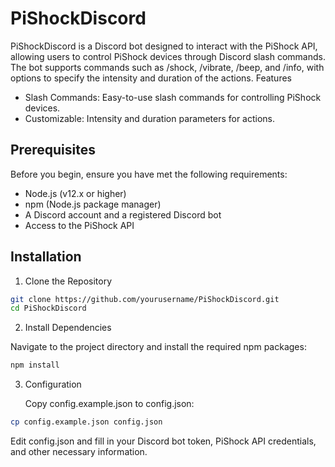 # PiShockDiscord

PiShockDiscord is a Discord bot designed to interact with the PiShock API, allowing users to control PiShock devices through Discord slash commands. The bot supports commands such as /shock, /vibrate, /beep, and /info, with options to specify the intensity and duration of the actions.
Features

 - Slash Commands: Easy-to-use slash commands for controlling PiShock devices.
 - Customizable: Intensity and duration parameters for actions.

## Prerequisites

Before you begin, ensure you have met the following requirements:

 - Node.js (v12.x or higher)
 - npm (Node.js package manager)
 - A Discord account and a registered Discord bot
 - Access to the PiShock API

## Installation

1. Clone the Repository

```bash
git clone https://github.com/yourusername/PiShockDiscord.git
cd PiShockDiscord
```

2. Install Dependencies

Navigate to the project directory and install the required npm packages:

```bash
npm install
```

3. Configuration

    Copy config.example.json to config.json:

```bash
cp config.example.json config.json
```

Edit config.json and fill in your Discord bot token, PiShock API credentials, and other necessary information.

